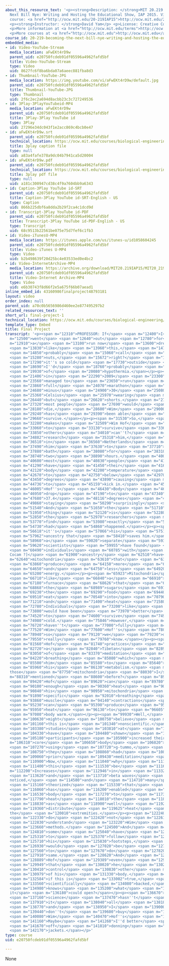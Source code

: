 ```yaml
---
about_this_resource_text: '<p><strong>Description: </strong>MIT 20.219 Becoming the
  Next Bill Nye: Writing and Hosting the Educational Show, IAP 2015. View the complete
  course: <a href="http://ocw.mit.edu/20-219IAP15">http://ocw.mit.edu/20-219IAP15</a>.</p>
  <p><strong>Instructor: </strong>David Yam</p> <p>License: Creative Commons BY-NC-SA</p>
  <p>More information at <a href="http://ocw.mit.edu/terms">http://ocw.mit.edu/terms</a></p>
  <p>More courses at <a href="http://ocw.mit.edu">http://ocw.mit.edu</a></p>'
course_id: 20-219-becoming-the-next-bill-nye-writing-and-hosting-the-educational-show-january-iap-2015
embedded_media:
- id: Video-YouTube-Stream
  media_location: aFwEKt4rD9w
  parent_uid: e20750fcdeb91df05596a4962fafd5bf
  title: Video-YouTube-Stream
  type: Video
  uid: 8627fc6f8ba6bda07a6aeec881fba8d3
- id: Thumbnail-YouTube-JPG
  media_location: https://img.youtube.com/vi/aFwEKt4rD9w/default.jpg
  parent_uid: e20750fcdeb91df05596a4962fafd5bf
  title: Thumbnail-YouTube-JPG
  type: Thumbnail
  uid: 2f6c2ec2a694d8acbb23c3c727249536
- id: 3Play-3PlayYouTubeid-MP4
  media_location: aFwEKt4rD9w
  parent_uid: e20750fcdeb91df05596a4962fafd5bf
  title: 3Play-3Play YouTube id
  type: 3Play
  uid: 27296e34dc043f1e2acc869c4bcb0e47
- id: aFwEKt4rD9w.srt
  parent_uid: e20750fcdeb91df05596a4962fafd5bf
  technical_location: https://ocw.mit.edu/courses/biological-engineering/20-219-becoming-the-next-bill-nye-writing-and-hosting-the-educational-show-january-iap-2015/student-projects/david-yams-project/final-project-1/aFwEKt4rD9w.srt
  title: 3play caption file
  type: null
  uid: a83a4fafe378a9dc04b7941ca5d20004
- id: aFwEKt4rD9w.pdf
  parent_uid: e20750fcdeb91df05596a4962fafd5bf
  technical_location: https://ocw.mit.edu/courses/biological-engineering/20-219-becoming-the-next-bill-nye-writing-and-hosting-the-educational-show-january-iap-2015/student-projects/david-yams-project/final-project-1/aFwEKt4rD9w.pdf
  title: 3play pdf file
  type: null
  uid: a181c300947cd38c4f9a7604bb9a6343
- id: Caption-3Play YouTube id-SRT
  parent_uid: e20750fcdeb91df05596a4962fafd5bf
  title: Caption-3Play YouTube id-SRT-English - US
  type: Caption
  uid: 866b225dbf6a8dda2b29f2ca4c1dcd9d
- id: Transcript-3Play YouTube id-PDF
  parent_uid: e20750fcdeb91df05596a4962fafd5bf
  title: Transcript-3Play YouTube id-PDF-English - US
  type: Transcript
  uid: 68c9513b22561be075e75d7fef6c1fb3
- id: Video-iTunesU-MP4
  media_location: https://itunes.apple.com/us/itunes-u/id1058604245
  parent_uid: e20750fcdeb91df05596a4962fafd5bf
  title: Video-iTunes U-MP4
  type: Video
  uid: b2b498639f20d25bc4e03533ed0e4bc2
- id: Video-InternetArchive-MP4
  media_location: https://archive.org/download/MIT20.219IAP15/MIT20_219IAP15_DY_D13_Final_Project_360p.mp4
  parent_uid: e20750fcdeb91df05596a4962fafd5bf
  title: Video-Internet Archive-MP4
  type: Video
  uid: e6b30743f8d66f2e5a675f66b07aead1
inline_embed_id: 43160986finalproject48793181
layout: video
order_index: null
parent_uid: a70c0b5656986d460ee2e877495297b2
related_resources_text: ''
short_url: final-project-1
technical_location: https://ocw.mit.edu/courses/biological-engineering/20-219-becoming-the-next-bill-nye-writing-and-hosting-the-educational-show-january-iap-2015/student-projects/david-yams-project/final-project-1
template_type: Embed
title: Final Project
transcript: '<p><span m="12310">PROFESSOR: If</span> <span m="12400">I</span> <span
  m="12500">went</span> <span m="12640">out</span> <span m="12780">for</span> <span
  m="12910">a</span> <span m="13100">run now</span> <span m="13600">dressed</span>
  <span m="13830">like</span> <span m="13960">this,</span> <span m="14780">you would</span>
  <span m="14850">probably</span> <span m="15060">call</span> <span m="15190">me</span>
  <span m="15280">nuts,</span> <span m="15672">right?</span> <span m="16850">Because</span>
  <span m="17290">it''s so cold</span> <span m="17730">outside</span> <span m="18610">that</span>
  <span m="18690">I''d</span> <span m="18760">probably</span> <span m="19010">dye</span>
  <span m="19930">of</span> <span m="20080">hypothermia.</span></p><p><span m="20964">However,</span>
  <span m="21406">in</span> <span m="22290">2009</span> <span m="23300">Wim Hof</span>
  <span m="23560">managed to</span> <span m="23650">run</span> <span m="23820">a</span>
  <span m="23860">full</span> <span m="24070">marathon</span> <span m="24560">in</span>
  <span m="24680">minus</span> <span m="24900">30</span> <span m="25080">degrees</span>
  <span m="25360">Celsius</span> <span m="25970">wearing</span> <span m="26200">nothing</span>
  <span m="26440">but</span> <span m="26620">shorts.</span> <span m="27060">While</span>
  <span m="27320">most people</span> <span m="27690">would</span> <span m="27900">probably</span>
  <span m="28180">die,</span> <span m="28600">Wim</span> <span m="29000">Hof</span>
  <span m="29240">has</span> <span m="29390">been able</span> <span m="29560">to</span>
  <span m="29660">survive.</span></p><p><span m="31530">So,</span> <span m="32130">what</span>
  <span m="32280">makes</span> <span m="32509">Wim Hof</span> <span m="32810">able</span>
  <span m="33060">to</span> <span m="33130">survive</span> <span m="33610">where</span>
  <span m="33850">others</span> <span m="34010">can''t?</span> <span m="34446">To</span>
  <span m="34882">research</span> <span m="35318">him,</span> <span m="36190">researchers</span>
  <span m="36510">in</span> <span m="36560">Netherlands</span> <span m="37060">subject</span>
  <span m="37490">him</span> <span m="37630">to</span> <span m="37710">icy</span>
  <span m="37880">bath</span> <span m="38080">for</span> <span m="38310">almost</span>
  <span m="38740">two</span> <span m="38890">hours.</span> <span m="40060">While</span>
  <span m="40600">most</span> <span m="40830">people</span> <span m="41150">would</span>
  <span m="41290">have</span> <span m="41450">their</span> <span m="41640">core</span>
  <span m="42120">body</span> <span m="42200">temperature</span> <span m="42420">drop</span>
  <span m="42670">to</span> <span m="42750">below</span> <span m="42970">35</span>
  <span m="43450">degrees</span> <span m="43890">causing</span> <span m="44313">hypothermia</span>
  <span m="44736">to</span> <span m="45159">kick in.</span> <span m="45582">Wim</span>
  <span m="46005">Hof''s</span> <span m="46430">Body</span> <span m="46620">temperature</span>
  <span m="46950">drop</span> <span m="47190">to</span> <span m="47340">merely</span>
  <span m="47680">37.4</span> <span m="48116">degrees</span> <span m="48552">Celsius,</span>
  <span m="49860">staying</span> <span m="50290">surprisingly</span> <span m="50730">warm.</span>
  <span m="51540">And</span> <span m="51650">the</span> <span m="51710">funny</span>
  <span m="51950">thing</span> <span m="52120">is</span> <span m="52280">that</span>
  <span m="52850">the</span> <span m="52970">researchers</span> <span m="53460">couldn''t</span>
  <span m="53770">find</span> <span m="53980">exactly</span> <span m="54410">what</span>
  <span m="54730">had</span> <span m="54860">happened.</span></p><p><span m="56170">Maybe</span>
  <span m="56618">it''s</span> <span m="57066">his</span> <span m="57514">genetic</span>
  <span m="57962">ancestry that</span> <span m="58410">saves him.</span> <span m="58860">In</span>
  <span m="58960">a</span> <span m="59020">separate</span> <span m="59300">study,</span>
  <span m="59620">scientists</span> <span m="59955">have found</span> <span m="60290">that</span>
  <span m="60490">individuals</span> <span m="60785">with</span> <span m="61080">[?
  Cocam ?]</span> <span m="61900">ancestry</span> <span m="62510">have</span> <span
  m="62640">mitochondria</span> <span m="63610">that</span> <span m="63700">can</span>
  <span m="63860">produce</span> <span m="64150">more</span> <span m="64360">heat</span>
  <span m="64650">and</span> <span m="64750">less</span> <span m="64920">chemical</span>
  <span m="65200">energy.</span></p><p><span m="65923">Mitochondria</span> <span m="66630">is</span>
  <span m="66710">like</span> <span m="66840">a</span> <span m="66910">mini</span>
  <span m="67180">furnace</span> <span m="68626">that</span> <span m="68747">burns</span>
  <span m="68868">the</span> <span m="68989">sugars</span> <span m="69110">from</span>
  <span m="69230">the</span> <span m="69290">food</span> <span m="69440">we</span>
  <span m="69510">eat</span> <span m="70540">into</span> <span m="70790">chemical</span>
  <span m="71210">and</span> <span m="71400">heat</span> <span m="71580">energy.</span>
  <span m="72780">Individuals</span> <span m="73200">like</span> <span m="73380">this</span>
  <span m="73800">would have been</span> <span m="73970">better</span> <span m="74300">able</span>
  <span m="74520">to</span> <span m="74600">survive</span> <span m="74910">the</span>
  <span m="74980">cold.</span> <span m="75846">However,</span> <span m="76280">scientists</span>
  <span m="76720">haven''t</span> <span m="77000">fully</span> <span m="77200">studied</span>
  <span m="77520">Wim</span> <span m="77600">Hof''s</span> <span m="78060">genome,</span>
  <span m="78940">so</span> <span m="79120">we</span> <span m="79230">don''t</span>
  <span m="79550">really</span> <span m="79760">know.</span></p><p><span m="81430">Wim</span>
  <span m="81560">Hof</span> <span m="81740">practices</span> <span m="81940">g-tummo,</span>
  <span m="82720">a</span> <span m="82840">Tibetan</span> <span m="82890">form</span>
  <span m="83050">of</span> <span m="83370">meditation</span> <span m="83795">and</span>
  <span m="84220">breathing</span> <span m="85080">which</span> <span m="85260">allows</span>
  <span m="85500">him</span> <span m="85580">to</span> <span m="85640">double</span>
  <span m="85960">his</span> <span m="86130">metabolism.</span> <span m="87400">Remember
  those</span> <span m="87750">mitochondria</span> <span m="88030">I</span> <span
  m="88310">mentioned</span> <span m="88600">before?</span> <span m="89330">Wim</span>
  <span m="89420">Hof</span> <span m="89620">can</span> <span m="89780">produce</span>
  <span m="90100">enough</span> <span m="90360">heat</span> <span m="90630">through</span>
  <span m="90840">his</span> <span m="90950">mitochondria</span> <span m="91450">with</span>
  <span m="91890">specific</span> <span m="92010">breathing</span> <span m="92320">and</span>
  <span m="93860">muscle</span> <span m="94140">contractions</span> <span m="95130">that</span>
  <span m="95230">can</span> <span m="95390">produce</span> <span m="95660">enough</span>
  <span m="95950">heat</span> <span m="96130">to</span> <span m="96605">keep his</span>
  <span m="97080">body warm.</span></p><p><span m="99930">Well,</span> <span m="100530">you</span>
  <span m="100630">might</span> <span m="100750">believe</span> <span m="101020">that</span>
  <span m="101160">this is</span> <span m="101340">nonscientific.</span> <span m="102972">However,</span>
  <span m="103380">studies</span> <span m="103810">at</span> <span m="104040">NUS</span>
  <span m="104330">have</span> <span m="104480">shown</span> <span m="104820">these</span>
  <span m="105180">participants</span> <span m="105900">increased their</span> <span
  m="106310">core</span> <span m="106650">body</span> <span m="106820">temperature</span>
  <span m="107270">using</span> <span m="107720">g-tummo,</span> <span m="108620">and</span>
  <span m="108750">they</span> <span m="108860">had</span> <span m="108970">no</span>
  <span m="109060">prior</span> <span m="109430">meditation</span> <span m="109900">experience.</span>
  <span m="110900">Now,</span> <span m="111040">why</span> <span m="111200">could</span>
  <span m="111400">this</span> <span m="111530">be</span> <span m="111620">so?</span></p><p><span
  m="112200">Increases</span> <span m="112946">in</span> <span m="113320">alpha</span>
  <span m="113620">and</span> <span m="113710">beta waves</span> <span m="113920">are
  noticed,</span> <span m="114580">and</span> <span m="114710">many</span> <span m="114970">have</span>
  <span m="115160">theorized</span> <span m="115330">that</span> <span m="115700">this</span>
  <span m="116060">has</span> <span m="116200">enabled</span> <span m="116470">the</span>
  <span m="116530">body</span> <span m="117270">to</span> <span m="117340">effectively</span>
  <span m="117790">heat</span> <span m="118010">the</span> <span m="118080">center</span>
  <span m="118830">as</span> <span m="118900">well</span> <span m="119220">as</span>
  <span m="119360">distribute</span> <span m="119625">heat</span> <span m="119890">to
  the</span> <span m="120010">extremities.</span></p><p><span m="122240">We</span>
  <span m="122330">do</span> <span m="122420">not</span> <span m="122610">fully</span>
  <span m="122830">understand</span> <span m="123220">Wim</span> <span m="123350">Hof''s</span>
  <span m="123660">methods.</span> <span m="124500">And</span> <span m="124590">while</span>
  <span m="124810">some</span> <span m="125040">have</span> <span m="125150">tried</span>
  <span m="125310">to</span> <span m="125370">follow</span> <span m="125650">in</span>
  <span m="125710">his</span> <span m="125830">footsteps,</span> <span m="126850">it</span>
  <span m="126930">would</span> <span m="127020">be</span> <span m="127130">unwise</span>
  <span m="127560">to</span> <span m="127670">do</span> <span m="127820">the</span>
  <span m="127910">same.</span> <span m="128620">And</span> <span m="128780">Wim</span>
  <span m="128889">Hof</span> <span m="129389">even</span> <span m="129660">claims</span>
  <span m="129949">that</span> <span m="130020">he</span> <span m="130289">can</span>
  <span m="130410">control</span> <span m="130830">other</span> <span m="130919">parts</span>
  <span m="130979">of his</span> <span m="131330">body.</span> <span m="132166">Now</span>
  <span m="132584">if this is</span> <span m="133002">true,</span> <span m="133420">and</span>
  <span m="133560">scientifically</span> <span m="134080">backed,</span> <span m="134840">who</span>
  <span m="134980">knows</span> <span m="135200">what</span> <span m="135690">doors
  it</span> <span m="136180">could open?</span></p><p><span m="136670">While</span>
  <span m="137160">science</span> <span m="137470">hasn''t</span> <span m="137790">explained</span>
  <span m="137910">it</span> <span m="138040">all</span> <span m="138180">yet,</span>
  <span m="138770">and</span> <span m="138950">I</span> <span m="139000">myself</span>
  <span m="139440">don''t</span> <span m="139600">buy</span> <span m="139690">these</span>
  <span m="140080">Wim</span> <span m="140470">Hof''s</span> <span m="140860">methods.</span>
  <span m="141160">Maybe</span> <span m="141260">I''d better</span> <span m="141530">be</span>
  <span m="141670">off</span> <span m="141810">donning</span> <span m="141990">more</span>
  <span m="142170">jackets.</span></p>'
type: course
uid: e20750fcdeb91df05596a4962fafd5bf

---
```

None